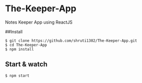 # The-Keeper-App
Notes Keeper App using ReactJS

##Install

    $ git clone https://github.com/shruti1302/The-Keeper-App.git
    $ cd The-Keeper-App
    $ npm install
    
## Start & watch

    $ npm start


